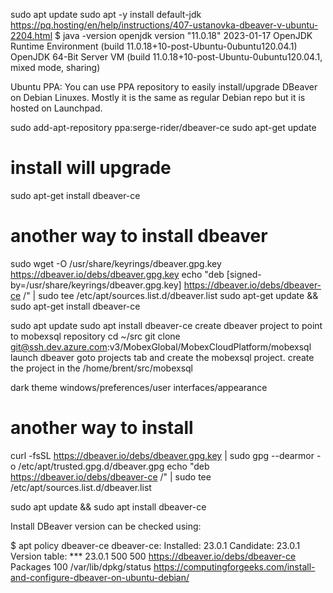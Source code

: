 sudo apt update
sudo apt -y install default-jdk
https://pq.hosting/en/help/instructions/407-ustanovka-dbeaver-v-ubuntu-2204.html
$ java -version
openjdk version "11.0.18" 2023-01-17
OpenJDK Runtime Environment (build 11.0.18+10-post-Ubuntu-0ubuntu120.04.1)
OpenJDK 64-Bit Server VM (build 11.0.18+10-post-Ubuntu-0ubuntu120.04.1, mixed mode, sharing)

Ubuntu PPA:
You can use PPA repository to easily install/upgrade DBeaver on Debian Linuxes. Mostly it is the same as regular Debian repo but it is hosted on Launchpad.

sudo add-apt-repository ppa:serge-rider/dbeaver-ce
sudo apt-get update
# install will upgrade
sudo apt-get install dbeaver-ce

# another way to install dbeaver
sudo  wget -O /usr/share/keyrings/dbeaver.gpg.key https://dbeaver.io/debs/dbeaver.gpg.key
echo "deb [signed-by=/usr/share/keyrings/dbeaver.gpg.key] https://dbeaver.io/debs/dbeaver-ce /" | sudo tee /etc/apt/sources.list.d/dbeaver.list
sudo apt-get update && sudo apt-get install dbeaver-ce

sudo apt update
sudo apt install dbeaver-ce
create dbeaver project to point to mobexsql repository
cd ~/src
git clone git@ssh.dev.azure.com:v3/MobexGlobal/MobexCloudPlatform/mobexsql
launch dbeaver
goto projects tab and create the mobexsql project.
create the project in the /home/brent/src/mobexsql

dark theme
windows/preferences/user interfaces/appearance

# another way to install
curl -fsSL https://dbeaver.io/debs/dbeaver.gpg.key | sudo gpg --dearmor -o /etc/apt/trusted.gpg.d/dbeaver.gpg
echo "deb https://dbeaver.io/debs/dbeaver-ce /" | sudo tee /etc/apt/sources.list.d/dbeaver.list

sudo apt update && sudo apt install dbeaver-ce

Install DBeaver version can be checked using:

$ apt policy dbeaver-ce
dbeaver-ce:
  Installed: 23.0.1
  Candidate: 23.0.1
  Version table:
 *** 23.0.1 500
        500 https://dbeaver.io/debs/dbeaver-ce  Packages
        100 /var/lib/dpkg/status
https://computingforgeeks.com/install-and-configure-dbeaver-on-ubuntu-debian/
